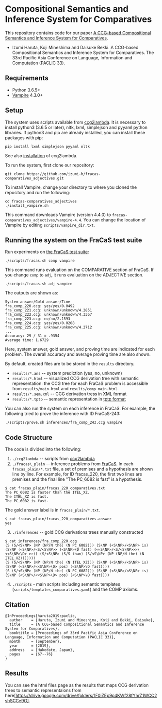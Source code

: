 # Compositional Semantics and Inference System for Comparatives

This repository contains code for our paper [A CCG-based Compositional Semantics and Inference System for Comparatives](https://arxiv.org/abs/1910.00930).

  - Izumi Haruta, Koji Mineshima and Daisuke Bekki. A CCG-based Compositional Semantics and Inference System for Comparatives. The 33rd Pacific Asia Conference on Language, Information and Computation (PACLIC 33).

## Requirements

* Python 3.6.5+
* [Vampire](https://github.com/vprover/vampire) 4.3.0+


## Setup

The system uses scripts available from [ccg2lambda](https://github.com/mynlp/ccg2lambda). It is necessary to install python3 (3.6.5 or later), nltk, lxml, simplejson and pyyaml python libraries.
If python3 and pip are already installed, you can install these packages with pip:

```
pip install lxml simplejson pyyaml nltk
```

See also [installation](https://github.com/mynlp/ccg2lambda#installation) of ccg2lambda.

To run the system, first clone our repository:

```
git clone https://github.com/izumi-h/fracas-comparatives_adjectives.git
```

To install Vampire, change your directory to where you cloned the repository and run the following:

```
cd fracas-comparatives_adjectives
./install_vampire.sh
```

This command downloads Vampire (version 4.4.0) to `fracas-comparatives_adjectives/vampire-4.4`. 
You can change the location of Vampire by editing `scripts/vampire_dir.txt`.

## Running the system on the FraCaS test suite

Run experiments on [the FraCaS test suite](https://nlp.stanford.edu/~wcmac/downloads/fracas.xml):

```
./scripts/fracas.sh comp vampire
```

This command runs evaluation on the COMPARATIVE section of FraCaS. If you change `comp` to `adj`, it runs evaluation on the ADJECTIVE section.

```
./scripts/fracas.sh adj vampire
```

The outputs are shown as:

```
System answer/Gold answer/Time
fra_comp_220.ccg: yes/yes/0.0492
fra_comp_221.ccg: unknown/unknown/4.2851
fra_comp_222.ccg: unknown/unknown/4.3367
fra_comp_223.ccg: no/no/2.1593
fra_comp_224.ccg: yes/yes/0.0208
fra_comp_225.ccg: unknown/unknown/4.2712
...
Accuracy: 29 / 31 = .9354
Average time: 1.6729
```

Here, system answer, gold answer, and proving time are indicated for each problem. The overall accuracy and average proving time are also shown.

By default, created files are to be stored in the `results` directory.

- `results/*.ans` -- system prediction (yes, no, unknown) 
- `results/*.html` -- visualized CCG derivation tree with semantic representation: the CCG tree for each FraCaS problem is accessible from
`results/main.html` and `results/comp_main.html`. 
- `results/*.sem.xml` -- CCG derivation tress in XML format
- `results/*.tptp` -- semantic representation in [tptp format](http://www.tptp.org/)

You can also run the system on each inference in FraCaS.
For example, the following tried to prove the inference with ID FraCaS-243:

```
./scripts/prove.sh inferences/fra_comp_243.ccg vampire
```

## Code Structure

The code is divided into the following:

1.  `./ccg2lambda` -- scripts from [ccg2lambda](https://github.com/mynlp/ccg2lambda)
2.  `./fracas\_plain` -- inference problems from [FraCaS](https://nlp.stanford.edu/~wcmac/downloads/fracas.xml). In each `fracas_plain/*.txt` file, a set of premises and a hypothesis are shown line by line. For example, for ID fracas\_220, the first two lines are premises and the final line "The PC_6082 is fast" is a hypothesis.
```
$ cat fracas_plain/fracas_220_comparatives.txt
The PC_6082 is faster than the ITEL_XZ.
The ITEL_XZ is fast.
The PC_6082 is fast.
```
The gold answer label is in `fracas_plain/*.txt`.
```  
$ cat fracas_plain/fracas_220_comparatives.answer
yes
```
3. `./inferences` -- gold CCG derivations trees manually constructed
```
$ cat inferences/fra_comp_220.ccg
(S (S/<S\NP> (NP (NP/N the) (N PC_6082))) (S\NP (<S\NP>/<S\NP> is) (S\NP (<S\NP>/<S/<S\NP>> (<S\NP>\D fast) (<<S\NP>/<S/<S\NP>>>\<<S\NP>\D> er)) (S/<S\NP> (S/S than) (S/<S\NP> (NP (NP/N the) (N ITEL_XZ)))))))
(S (S/<S\NP> (NP (NP/N the) (N ITEL_XZ))) (S\NP (<S\NP>/<S\NP> is) (S\NP (<S\NP>/<<S\NP>\D> pos) (<S\NP>\D fast))))
(S (S/<S\NP> (NP (NP/N the) (N PC_6082))) (S\NP (<S\NP>/<S\NP> is) (S\NP (<S\NP>/<<S\NP>\D> pos) (<S\NP>\D fast))))
```
4. `./scripts` - main scripts including semantic templates (`scripts/templates_comparatives.yaml`) and the COMP axioms.

## Citation

```
@InProceedings{haruta2019:paclic,
  author    = {Haruta, Izumi and Mineshima, Koji and Bekki, Daisuke},
  title     = {A CCG-based Compositional Semantics and Inference System for Comparatives},
  booktitle = {Proceedings of 33rd Pacific Asia Conference on Language, Information and Computation (PACLIC 33)},
  month     = {September},
  year      = {2019},
  address   = {Hakodate, Japan},
  pages     = {67--76}
}
```

## Results
You can see the html files page as the results that maps CCG derivation trees to semantic representaions from here[https://drive.google.com/drive/folders/1F0iZEp9p4KWf28fYhrZ1WCC2shSCGe9O].
